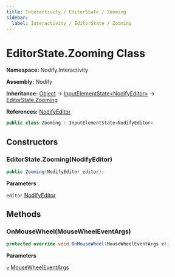 ```yaml
---
title: Interactivity / EditorState / Zooming
sidebar:
  label: Interactivity / EditorState / Zooming
---
```


# EditorState.Zooming Class  
  
**Namespace:** Nodify.Interactivity  
  
**Assembly:** Nodify  
  
**Inheritance:** [Object](https://docs.microsoft.com/en-us/dotnet/api/System.Object) → [InputElementState\<NodifyEditor\>](Nodify_Interactivity_InputElementState_TElement_) → [EditorState.Zooming](Nodify_Interactivity_EditorState_Zooming)  
  
**References:** [NodifyEditor](Nodify_NodifyEditor)  
  
```csharp  
public class Zooming : InputElementState<NodifyEditor>  
```  
  
## Constructors  
  
### EditorState.Zooming(NodifyEditor)  
  
```csharp  
public Zooming(NodifyEditor editor);  
```  
  
**Parameters**  
  
`editor` [NodifyEditor](Nodify_NodifyEditor)  
  
## Methods  
  
### OnMouseWheel(MouseWheelEventArgs)  
  
```csharp  
protected override void OnMouseWheel(MouseWheelEventArgs e);  
```  
  
**Parameters**  
  
`e` [MouseWheelEventArgs](https://docs.microsoft.com/en-us/dotnet/api/System.Windows.Input.MouseWheelEventArgs)  
  

